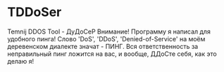 # TDDoSer
Temnij DDOS Tool - ДуДоСеР
Внимание! Программу я написал для удобного пинга! 
Слово 'DoS', 'DDoS', 'Denied-of-Service' на моём деревенском диалекте значат - ПИНГ.
Вся ответственность за неправильный пинг ложится на вас, и вообще, ДДоСте себя, как это делаю я!
